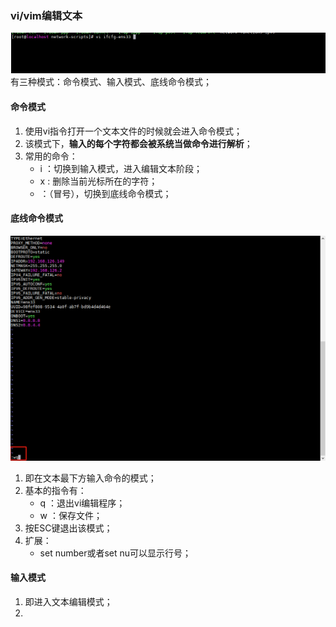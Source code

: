 ### vi/vim编辑文本
![vi命令](img/vi/1.jpg)
有三种模式：命令模式、输入模式、底线命令模式；

#### 命令模式
1. 使用vi指令打开一个文本文件的时候就会进入命令模式；
2. 该模式下，**输入的每个字符都会被系统当做命令进行解析**；
3. 常用的命令：
    * i ：切换到输入模式，进入编辑文本阶段；
    * x : 删除当前光标所在的字符；
    * ：（冒号），切换到底线命令模式；

#### 底线命令模式
![vi命令](img/vi/2.jpg)
1. 即在文本最下方输入命令的模式；
2. 基本的指令有：
    * q ：退出vi编辑程序；
    * w ：保存文件；
3. 按ESC键退出该模式；
4. 扩展：
    * set number或者set nu可以显示行号；

#### 输入模式
1. 即进入文本编辑模式；
2. 